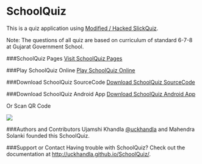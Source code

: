 SchoolQuiz
=============
This is a quiz application using [Modified / Hacked SlickQuiz](https://github.com/JewlOfTheLotus/SlickQuiz).

Note: The questions of all quiz are based on curriculum of standard 6-7-8 at Gujarat Government School.

###SchoolQuiz Pages
<a href="http://uckhandla.github.io/SchoolQuiz/">Visit SchoolQuiz Pages</a>

###Play SchoolQuiz Online
<a href="http://uckhandla.github.io/SchoolQuiz/quizzes/index.html">Play SchoolQuiz Online</a>

###Download SchoolQuiz SourceCode
<a href="https://github.com/uckhandla/SchoolQuiz/archive/master.zip">Download SchoolQuiz SourceCode</a>

###Download SchoolQuiz Android App 
<a href="https://build.phonegap.com/apps/803961/download/android">Download SchoolQuiz Android App</a>

Or Scan QR Code

<img src="https://chart.googleapis.com/chart?chs=116x116&cht=qr&chl=http://build.phonegap.com/apps/803961/install/?qr_key=NUpW5KTXaUss7XNqNp5B&chld=L|1&choe=UTF-8" />


###Authors and Contributors
Ujamshi Khandla [@uckhandla](https://github.com/uckhandla) and Mahendra Solanki founded this SchoolQuiz.

###Support or Contact
Having trouble with SchoolQuiz? Check out the documentation at http://uckhandla.github.io/SchoolQuiz/.

